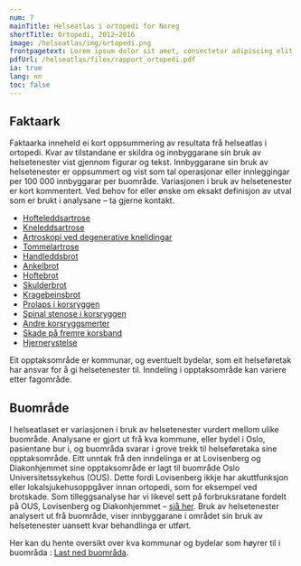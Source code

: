 ```yaml
---
num: 7
mainTitle: Helseatlas i ortopedi for Noreg
shortTitle: Ortopedi, 2012–2016
image: /helseatlas/img/ortopedi.png
frontpagetext: Lorem ipsum dolor sit amet, consectetur adipiscing elit. Pharetra, sit interdum ipsum pellentesque. Vehicula suspendisse urna, diam etiam enim ultricies nunc enim morbi. Vehicula suspendisse urna, diam etiam enim ultricies nunc enim morbi.
pdfUrl: /helseatlas/files/rapport_ortopedi.pdf
ia: true
lang: nn
toc: false
---
```


## Faktaark

Faktaarka inneheld ei kort oppsummering av resultata frå helseatlas i ortopedi. Kvar av tilstandane er skildra og innbyggarane sin bruk av helsetenester vist gjennom figurar og tekst. Innbyggarane sin bruk av helsetenester er oppsummert og vist som tal operasjonar eller innleggingar per 100 000 innbyggarar per buområde. Variasjonen i bruk av helsetenester er kort kommentert.
Ved behov for eller ønske om eksakt definisjon av utval som er brukt i analysane – ta gjerne kontakt.

- [Hofteleddsartrose](/helseatlas/files/ortopedi_faktaark_hofteleddsartrose.pdf)
- [Kneleddsartrose](/helseatlas/files/ortopedi_faktaark_kneleddsartrose.pdf)
- [Artroskopi ved degenerative knelidingar](/helseatlas/files/ortopedi_faktaark_artroskopi_ved_degenerative_knelidingar.pdf)
- [Tommelartrose](/helseatlas/files/ortopedi_faktaark_tommelartrose.pdf)
- [Handleddsbrot](/helseatlas/files/ortopedi_faktaark_handleddsbrot.pdf)
- [Ankelbrot](/helseatlas/files/ortopedi_faktaark_ankelbrot.pdf)
- [Hoftebrot](/helseatlas/files/ortopedi_faktaark_hoftebrot.pdf)
- [Skulderbrot](/helseatlas/files/ortopedi_faktaark_skulderbrot.pdf)
- [Kragebeinsbrot](/helseatlas/files/ortopedi_faktaark_kragebeinsbrot.pdf)
- [Prolaps i korsryggen](/helseatlas/files/ortopedi_faktaark_prolaps_i_korsryggen.pdf)
- [Spinal stenose i korsryggen](/helseatlas/files/ortopedi_faktaark_spinal_stenose_i_korsryggen.pdf)
- [Andre korsryggsmerter](/helseatlas/files/ortopedi_faktaark_andre_korsryggsmerter.pdf)
- [Skade på fremre korsband](/helseatlas/files/ortopedi_faktaark_skade_pa_fremre_korsband.pdf)
- [Hjernerystelse](/helseatlas/files/ortopedi_faktaark_hjernerystelse.pdf)

Eit opptaksområde er kommunar, og eventuelt bydelar, som eit helseføretak har ansvar for å gi helsetenester til. Inndeling i opptaksområde kan variere etter fagområde.

## Buområde

I helseatlaset er variasjonen i bruk av helsetenester vurdert mellom ulike buområde. Analysane er gjort ut frå kva kommune, eller bydel i Oslo, pasientane bur i, og buområda svarar i grove trekk til helseføretaka sine opptaksområde. Eitt unntak frå den inndelinga er at Lovisenberg og Diakonhjemmet sine opptaksområde er lagt til buområde Oslo Universitetssykehus (OUS). Dette fordi Lovisenberg ikkje har akuttfunksjon eller lokalsjukehusoppgåver innan ortopedi, som for eksempel ved brotskade. Som tilleggsanalyse har vi likevel sett på forbruksratane fordelt på OUS, Lovisenberg og Diakonhjemmet – [sjå her](/helseatlas/statisk/ortopedi_ous). Bruk av helsetenester analysert ut frå buområde, viser innbyggarane i området sin bruk av helsetenester uansett kvar behandlinga er utført.

Her kan du hente oversikt over kva kommunar og bydelar som høyrer til i buområda : [Last ned buområda](/helseatlas/files/ortopedi_buomraader.pdf).
